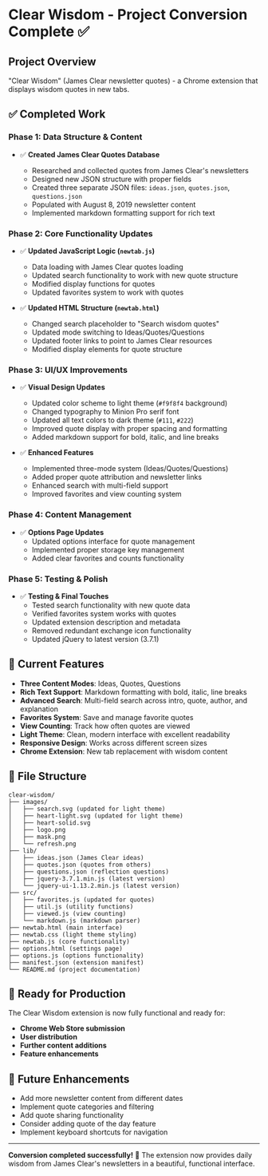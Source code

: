 # Clear Wisdom - Project Conversion Complete ✅

## Project Overview

"Clear Wisdom" (James Clear newsletter quotes) - a Chrome extension that displays wisdom quotes in new tabs.

## ✅ Completed Work

### Phase 1: Data Structure & Content

- ✅ **Created James Clear Quotes Database**

  - Researched and collected quotes from James Clear's newsletters
  - Designed new JSON structure with proper fields
  - Created three separate JSON files: `ideas.json`, `quotes.json`, `questions.json`
  - Populated with August 8, 2019 newsletter content
  - Implemented markdown formatting support for rich text

### Phase 2: Core Functionality Updates

- ✅ **Updated JavaScript Logic (`newtab.js`)**

  - Data loading with James Clear quotes loading
  - Updated search functionality to work with new quote structure
  - Modified display functions for quotes
  - Updated favorites system to work with quotes

- ✅ **Updated HTML Structure (`newtab.html`)**
  - Changed search placeholder to "Search wisdom quotes"
  - Updated mode switching to Ideas/Quotes/Questions
  - Updated footer links to point to James Clear resources
  - Modified display elements for quote structure

### Phase 3: UI/UX Improvements

- ✅ **Visual Design Updates**

  - Updated color scheme to light theme (`#f9f8f4` background)
  - Changed typography to Minion Pro serif font
  - Updated all text colors to dark theme (`#111`, `#222`)
  - Improved quote display with proper spacing and formatting
  - Added markdown support for bold, italic, and line breaks

- ✅ **Enhanced Features**
  - Implemented three-mode system (Ideas/Quotes/Questions)
  - Added proper quote attribution and newsletter links
  - Enhanced search with multi-field support
  - Improved favorites and view counting system

### Phase 4: Content Management

- ✅ **Options Page Updates**
  - Updated options interface for quote management
  - Implemented proper storage key management
  - Added clear favorites and counts functionality

### Phase 5: Testing & Polish

- ✅ **Testing & Final Touches**
  - Tested search functionality with new quote data
  - Verified favorites system works with quotes
  - Updated extension description and metadata
  - Removed redundant exchange icon functionality
  - Updated jQuery to latest version (3.7.1)

## 🎯 Current Features

- **Three Content Modes**: Ideas, Quotes, Questions
- **Rich Text Support**: Markdown formatting with bold, italic, line breaks
- **Advanced Search**: Multi-field search across intro, quote, author, and explanation
- **Favorites System**: Save and manage favorite quotes
- **View Counting**: Track how often quotes are viewed
- **Light Theme**: Clean, modern interface with excellent readability
- **Responsive Design**: Works across different screen sizes
- **Chrome Extension**: New tab replacement with wisdom content

## 📁 File Structure

```
clear-wisdom/
├── images/
│   ├── search.svg (updated for light theme)
│   ├── heart-light.svg (updated for light theme)
│   ├── heart-solid.svg
│   ├── logo.png
│   ├── mask.png
│   └── refresh.png
├── lib/
│   ├── ideas.json (James Clear ideas)
│   ├── quotes.json (quotes from others)
│   ├── questions.json (reflection questions)
│   ├── jquery-3.7.1.min.js (latest version)
│   └── jquery-ui-1.13.2.min.js (latest version)
├── src/
│   ├── favorites.js (updated for quotes)
│   ├── util.js (utility functions)
│   ├── viewed.js (view counting)
│   └── markdown.js (markdown parser)
├── newtab.html (main interface)
├── newtab.css (light theme styling)
├── newtab.js (core functionality)
├── options.html (settings page)
├── options.js (options functionality)
├── manifest.json (extension manifest)
└── README.md (project documentation)
```

## 🚀 Ready for Production

The Clear Wisdom extension is now fully functional and ready for:

- **Chrome Web Store submission**
- **User distribution**
- **Further content additions**
- **Feature enhancements**

## 🔮 Future Enhancements

- Add more newsletter content from different dates
- Implement quote categories and filtering
- Add quote sharing functionality
- Consider adding quote of the day feature
- Implement keyboard shortcuts for navigation

---

**Conversion completed successfully!** 🎉
The extension now provides daily wisdom from James Clear's newsletters in a beautiful, functional interface.

